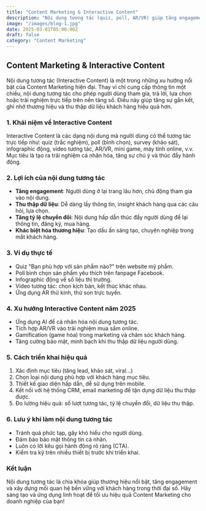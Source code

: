 ```yaml
---
title: "Content Marketing & Interactive Content"
description: "Nội dung tương tác (quiz, poll, AR/VR) giúp tăng engagement và trải nghiệm khách hàng năm 2025."
image: "/images/blog-1.jpg"
date: 2025-03-01T05:00:00Z
draft: false
category: "Content Marketing"
---
```


## Content Marketing & Interactive Content

Nội dung tương tác (Interactive Content) là một trong những xu hướng nổi bật của Content Marketing hiện đại. Thay vì chỉ cung cấp thông tin một chiều, nội dung tương tác cho phép người dùng tham gia, trả lời, lựa chọn hoặc trải nghiệm trực tiếp trên nền tảng số. Điều này giúp tăng sự gắn kết, ghi nhớ thương hiệu và thu thập dữ liệu khách hàng hiệu quả hơn.

### 1. Khái niệm về Interactive Content

Interactive Content là các dạng nội dung mà người dùng có thể tương tác trực tiếp như: quiz (trắc nghiệm), poll (bình chọn), survey (khảo sát), infographic động, video tương tác, AR/VR, mini game, máy tính online, v.v. Mục tiêu là tạo ra trải nghiệm cá nhân hóa, tăng sự chú ý và thúc đẩy hành động.

### 2. Lợi ích của nội dung tương tác
- **Tăng engagement**: Người dùng ở lại trang lâu hơn, chủ động tham gia vào nội dung.
- **Thu thập dữ liệu**: Dễ dàng lấy thông tin, insight khách hàng qua các câu hỏi, lựa chọn.
- **Tăng tỷ lệ chuyển đổi**: Nội dung hấp dẫn thúc đẩy người dùng để lại thông tin, đăng ký, mua hàng.
- **Khác biệt hóa thương hiệu**: Tạo dấu ấn sáng tạo, chuyên nghiệp trong mắt khách hàng.

### 3. Ví dụ thực tế
- Quiz "Bạn phù hợp với sản phẩm nào?" trên website mỹ phẩm.
- Poll bình chọn sản phẩm yêu thích trên fanpage Facebook.
- Infographic động về số liệu thị trường.
- Video tương tác: chọn kịch bản, kết thúc khác nhau.
- Ứng dụng AR thử kính, thử son trực tuyến.

### 4. Xu hướng Interactive Content năm 2025
- Ứng dụng AI để cá nhân hóa nội dung tương tác.
- Tích hợp AR/VR vào trải nghiệm mua sắm online.
- Gamification (game hóa) trong marketing và chăm sóc khách hàng.
- Tăng cường bảo mật, minh bạch khi thu thập dữ liệu người dùng.

### 5. Cách triển khai hiệu quả
1. Xác định mục tiêu (tăng lead, khảo sát, viral...)
2. Chọn loại nội dung phù hợp với khách hàng mục tiêu.
3. Thiết kế giao diện hấp dẫn, dễ sử dụng trên mobile.
4. Kết nối với hệ thống CRM, email marketing để tận dụng dữ liệu thu thập được.
5. Đo lường hiệu quả: số lượt tương tác, tỷ lệ chuyển đổi, dữ liệu thu thập.

### 6. Lưu ý khi làm nội dung tương tác
- Tránh quá phức tạp, gây khó hiểu cho người dùng.
- Đảm bảo bảo mật thông tin cá nhân.
- Luôn có lời kêu gọi hành động rõ ràng (CTA).
- Kiểm tra kỹ trên nhiều thiết bị trước khi triển khai.

### Kết luận
Nội dung tương tác là chìa khóa giúp thương hiệu nổi bật, tăng engagement và xây dựng mối quan hệ bền vững với khách hàng trong thời đại số. Hãy sáng tạo và ứng dụng linh hoạt để tối ưu hiệu quả Content Marketing cho doanh nghiệp của bạn! 
